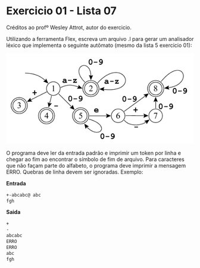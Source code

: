 # Exercicio 01 - Lista 07

Créditos ao profº Wesley Attrot, autor do exercicio.

Utilizando a ferramenta Flex, escreva um arquivo .l para gerar um analisador léxico que implementa o seguinte autômato (mesmo da lista 5 exercicio 01): 

![automato](../Imagens/automato-L5Ex01.png)

O programa deve ler da entrada padrão e imprimir um token por linha e chegar ao fim ao encontrar o símbolo de fim de arquivo. Para caracteres que não façam parte do alfabeto, o programa deve imprimir a mensagem ERRO. Quebras de linha devem ser ignoradas. Exemplo:

**Entrada**
```
+-abcabc@ abc
fgh
```

**Saida**
```
+
-
abcabc
ERRO
ERRO
abc
fgh
```